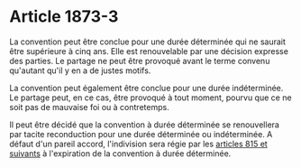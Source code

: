 # Article 1873-3

<p>La convention peut être conclue pour une durée déterminée qui ne saurait être supérieure à cinq ans. Elle est renouvelable par une décision expresse des parties. Le partage ne peut être provoqué avant le terme convenu qu'autant qu'il y en a de justes motifs. </p><p>La convention peut également être conclue pour une durée indéterminée. Le partage peut, en ce cas, être provoqué à tout moment, pourvu que ce ne soit pas de mauvaise foi ou à contretemps. </p><p>Il peut être décidé que la convention à durée déterminée se renouvellera par tacite reconduction pour une durée déterminée ou indéterminée. A défaut d'un pareil accord, l'indivision sera régie par les <a href='/affichCodeArticle.do?cidTexte=LEGITEXT000006070721&idArticle=LEGIARTI000006432350&dateTexte=&categorieLien=cid' title='Code civil - art. 815 (V)'>articles 815 et suivants</a> à l'expiration de la convention à durée déterminée.</p>